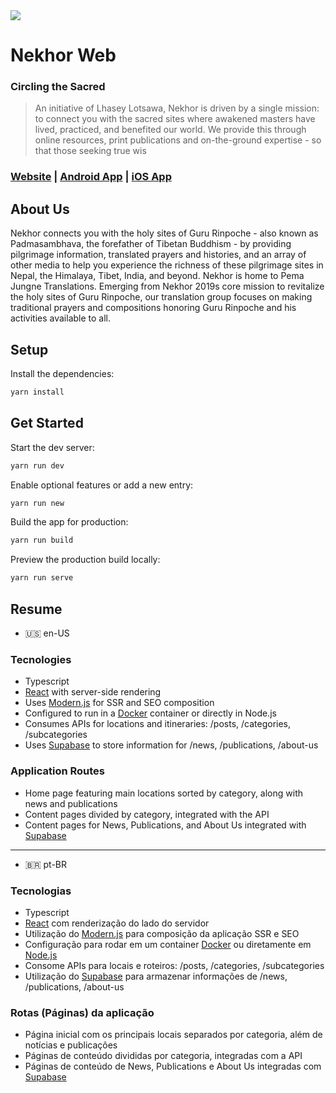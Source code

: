 <img src="https://nekhor-web-v1-production.up.railway.app/favicon.png" />

# Nekhor Web

### Circling the Sacred

> An initiative of Lhasey Lotsawa, Nekhor is driven by a single mission: to connect you with the sacred sites where awakened masters have lived, practiced, and benefited our world. We provide this through online resources, print publications and on-the-ground expertise - so that those seeking true wis

### [Website](https://nekhor.org/) | [Android App](https://nekhor.org/) | [iOS App](https://nekhor.org/)

## About Us

Nekhor connects you with the holy sites of Guru Rinpoche - also known as Padmasambhava, the forefather of Tibetan Buddhism - by providing pilgrimage information, translated prayers and histories, and an array of other media to help you experience the richness of these pilgrimage sites in Nepal, the Himalaya, Tibet, India, and beyond. Nekhor is home to Pema Jungne Translations. Emerging from Nekhor 2019s core mission to revitalize the holy sites of Guru Rinpoche, our translation group focuses on making traditional prayers and compositions honoring Guru Rinpoche and his activities available to all.

## Setup

Install the dependencies:

```bash
yarn install
```

## Get Started

Start the dev server:

```bash
yarn run dev
```

Enable optional features or add a new entry:

```bash
yarn run new
```

Build the app for production:

```bash
yarn run build
```

Preview the production build locally:

```bash
yarn run serve
```

## Resume

- 🇺🇸 en-US

### Tecnologies

- Typescript
- [React](https://react.dev/) with server-side rendering
- Uses [Modern.js](https://modernjs.dev/) for SSR and SEO composition
- Configured to run in a [Docker](https://www.docker.com/) container or directly in Node.js
- Consumes APIs for locations and itineraries: /posts, /categories, /subcategories
- Uses [Supabase](https://supabase.com/) to store information for /news, /publications, /about-us

### Application Routes

- Home page featuring main locations sorted by category, along with news and publications
- Content pages divided by category, integrated with the API
- Content pages for News, Publications, and About Us integrated with [Supabase](https://supabase.com/)

---

- 🇧🇷 pt-BR

### Tecnologias

- Typescript
- [React](https://react.dev/) com renderização do lado do servidor
- Utilização do [Modern.js](https://modernjs.dev/) para composição da aplicação SSR e SEO
- Configuração para rodar em um container [Docker](https://www.docker.com/) ou diretamente em [Node.js](https://nodejs.org/en)
- Consome APIs para locais e roteiros: /posts, /categories, /subcategories
- Utilização do [Supabase](https://supabase.com/) para armazenar informações de /news, /publications, /about-us

### Rotas (Páginas) da aplicação

- Página inicial com os principais locais separados por categoria, além de notícias e publicações
- Páginas de conteúdo divididas por categoria, integradas com a API
- Páginas de conteúdo de News, Publications e About Us integradas com [Supabase](https://supabase.com/)
